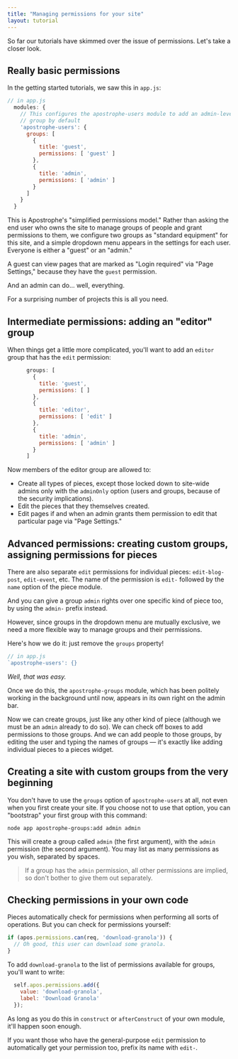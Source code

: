 ```yaml
---
title: "Managing permissions for your site"
layout: tutorial
---
```


So far our tutorials have skimmed over the issue of permissions. Let's take a closer look.

## Really basic permissions

In the getting started tutorials, we saw this in `app.js`:

```javascript
// in app.js
  modules: {
    // This configures the apostrophe-users module to add an admin-level
    // group by default
    'apostrophe-users': {
      groups: [
        {
          title: 'guest',
          permissions: [ 'guest' ]
        },
        {
          title: 'admin',
          permissions: [ 'admin' ]
        }
      ]
    }
  }
```

This is Apostrophe's "simplified permissions model." Rather than asking the end user who owns the site to manage groups of people and grant permissions to them, we configure two groups as "standard equipment" for this site, and a simple dropdown menu appears in the settings for each user. Everyone is either a "guest" or an "admin."

A guest can view pages that are marked as "Login required" via "Page Settings," because they have the `guest` permission.

And an admin can do... well, everything.

For a surprising number of projects this is all you need.

## Intermediate permissions: adding an "editor" group

When things get a little more complicated, you'll want to add an `editor` group that has the `edit` permission:

```javascript
      groups: [
        {
          title: 'guest',
          permissions: [ ]
        },
        {
          title: 'editor',
          permissions: [ 'edit' ]
        },
        {
          title: 'admin',
          permissions: [ 'admin' ]
        }
      ]
```

Now members of the editor group are allowed to:

* Create all types of pieces, except those locked down to site-wide admins only with the `adminOnly` option (users and groups, because of the security implications).
* Edit the pieces that they themselves created.
* Edit pages if and when an admin grants them permission to edit that particular page via "Page Settings."

## Advanced permissions: creating custom groups, assigning permissions for pieces

There are also separate `edit` permissions for individual pieces: `edit-blog-post`, `edit-event`, etc. The name of the permission is `edit-` followed by the `name` option of the piece module.

And you can give a group `admin` rights over one specific kind of piece too, by using the `admin-` prefix instead.

However, since groups in the dropdown menu are mutually exclusive, we need a more flexible way to manage groups and their permissions.

Here's how we do it: just remove the `groups` property!

```javascript
// in app.js
`apostrophe-users': {}
```

*Well, that was easy.*

Once we do this, the `apostrophe-groups` module, which has been politely working in the background until now, appears in its own right on the admin bar.

Now we can create groups, just like any other kind of piece (although we must be an `admin` already to do so). We can check off boxes to add permissions to those groups. And we can add people to those groups, by editing the user and typing the names of groups — it's exactly like adding individual pieces to a pieces widget.

## Creating a site with custom groups from the very beginning

You don't have to use the `groups` option of `apostrophe-users` at all, not even when you first create your site. If you choose not to use that option, you can "bootstrap" your first group with this command:

```
node app apostrophe-groups:add admin admin
```

This will create a group called `admin` (the first argument), with the `admin` permission (the second argument). You may list as many permissions as you wish, separated by spaces.

> If a group has the `admin` permission, all other permissions are implied, so don't bother to give them out separately.

## Checking permissions in your own code

Pieces automatically check for permissions when performing all sorts of operations. But you can check for permissions yourself:

```javascript
if (apos.permissions.can(req, 'download-granola')) {
  // Oh good, this user can download some granola.
}
```

To add `download-granola` to the list of permissions available for groups, you'll want to write:

```javascript
  self.apos.permissions.add({
    value: 'download-granola',
    label: 'Download Granola'
  });
```

As long as you do this in `construct` or `afterConstruct` of your own module, it'll happen soon enough.

If you want those who have the general-purpose `edit` permission to automatically get your permission too, prefix its name with `edit-`.
